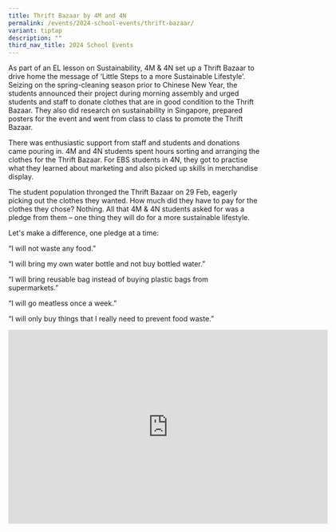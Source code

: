 ```yaml
---
title: Thrift Bazaar by 4M and 4N
permalink: /events/2024-school-events/thrift-bazaar/
variant: tiptap
description: ""
third_nav_title: 2024 School Events
---
```

<p>As part of an EL lesson on Sustainability, 4M &amp; 4N set up a Thrift
Bazaar to drive home the message of ‘Little Steps to a more Sustainable
Lifestyle’. Seizing on the spring-cleaning season prior to Chinese New
Year, the students announced their project during morning assembly and
urged students and staff to donate clothes that are in good condition to
the Thrift Bazaar. They also did research on sustainability in Singapore,
prepared posters for the event and went from class to class to promote
the Thrift Bazaar.</p>
<p>There was enthusiastic support from staff and students and donations came
pouring in. 4M and 4N students spent hours sorting and arranging the clothes
for the Thrift Bazaar. For EBS students in 4N, they got to practise what
they learned about marketing and also picked up skills in merchandise display.</p>
<p>The student population thronged the Thrift Bazaar on 29 Feb, eagerly picking
out the clothes they wanted. How much did they have to pay for the clothes
they chose? Nothing. All that 4M &amp; 4N students asked for was a pledge
from them – one thing they will do for a more sustainable lifestyle.</p>
<p>Let's make a difference, one pledge at a time:</p>
<p>“I will not waste any food.”</p>
<p>“I will bring my own water bottle and not buy bottled water.”</p>
<p>“I will bring reusable bag instead of buying plastic bags from supermarkets.”</p>
<p>“I will go meatless once a week.”</p>
<p>“I will only buy things that I really need to prevent food waste.”</p>
<p></p>
<div class="iframe-wrapper">
<iframe height="389" width="640" allowfullscreen="true" frameborder="0" src="https://docs.google.com/presentation/d/e/2PACX-1vQIwlGAAAnhzVF1F20zJvT3-qkKjLzFh9CDS0lmzYzYrZ00iR6t_PGVob2SRWxVDw/embed?start=true&amp;loop=true&amp;delayms=3000"></iframe>
</div>
<p></p>
<p></p>